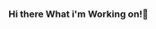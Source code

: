 ### Hi there What i'm Working on!👋

<!--
**Amr-Eisa20/Amr-Eisa20** is a ✨ _special_ ✨ repository because its `README.md` (this file) appears on your GitHub profile.


- 🔭 I’m currently working on ...Hawzen Tech
- 🌱 I’m currently learning ...Reactjs
- 👯 I’m looking to collaborate on ...Reactjs
- 🤔 I’m looking for help with ... More Information
- 💬 Ask me about ...Anything
- 📫 How to reach me: ...Whatsapp Number (https://wa.link/3nt73q)
- 😄 Pronouns: ... Hi / Him
- ⚡ Fun fact: ...I Know All The Memes
-->
